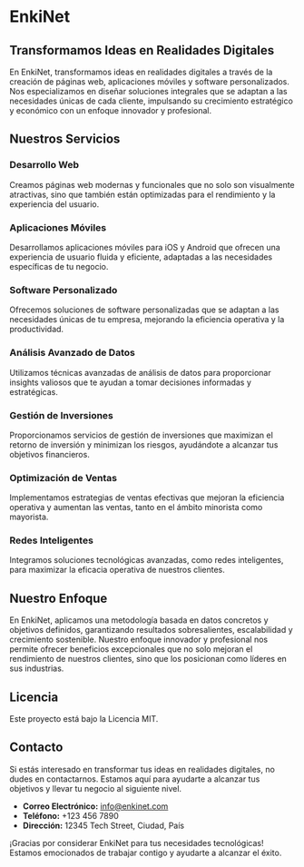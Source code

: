 # EnkiNet

## Transformamos Ideas en Realidades Digitales

En EnkiNet, transformamos ideas en realidades digitales a través de la creación de páginas web, aplicaciones móviles y software personalizados. Nos especializamos en diseñar soluciones integrales que se adaptan a las necesidades únicas de cada cliente, impulsando su crecimiento estratégico y económico con un enfoque innovador y profesional.

## Nuestros Servicios

### Desarrollo Web
Creamos páginas web modernas y funcionales que no solo son visualmente atractivas, sino que también están optimizadas para el rendimiento y la experiencia del usuario.

### Aplicaciones Móviles
Desarrollamos aplicaciones móviles para iOS y Android que ofrecen una experiencia de usuario fluida y eficiente, adaptadas a las necesidades específicas de tu negocio.

### Software Personalizado
Ofrecemos soluciones de software personalizadas que se adaptan a las necesidades únicas de tu empresa, mejorando la eficiencia operativa y la productividad.

### Análisis Avanzado de Datos
Utilizamos técnicas avanzadas de análisis de datos para proporcionar insights valiosos que te ayudan a tomar decisiones informadas y estratégicas.

### Gestión de Inversiones
Proporcionamos servicios de gestión de inversiones que maximizan el retorno de inversión y minimizan los riesgos, ayudándote a alcanzar tus objetivos financieros.

### Optimización de Ventas
Implementamos estrategias de ventas efectivas que mejoran la eficiencia operativa y aumentan las ventas, tanto en el ámbito minorista como mayorista.

### Redes Inteligentes
Integramos soluciones tecnológicas avanzadas, como redes inteligentes, para maximizar la eficacia operativa de nuestros clientes.

## Nuestro Enfoque
En EnkiNet, aplicamos una metodología basada en datos concretos y objetivos definidos, garantizando resultados sobresalientes, escalabilidad y crecimiento sostenible. Nuestro enfoque innovador y profesional nos permite ofrecer beneficios excepcionales que no solo mejoran el rendimiento de nuestros clientes, sino que los posicionan como líderes en sus industrias.

## Licencia
Este proyecto está bajo la Licencia MIT.

## Contacto
Si estás interesado en transformar tus ideas en realidades digitales, no dudes en contactarnos. Estamos aquí para ayudarte a alcanzar tus objetivos y llevar tu negocio al siguiente nivel.

- **Correo Electrónico:** info@enkinet.com  
- **Teléfono:** +123 456 7890  
- **Dirección:** 12345 Tech Street, Ciudad, País  

¡Gracias por considerar EnkiNet para tus necesidades tecnológicas! Estamos emocionados de trabajar contigo y ayudarte a alcanzar el éxito.

